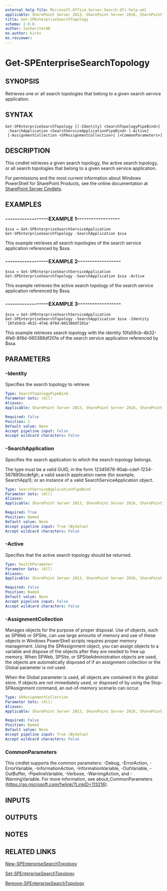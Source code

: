 ```yaml
---
external help file: Microsoft.Office.Server.Search.dll-help.xml
applicable: SharePoint Server 2013, SharePoint Server 2016, SharePoint Server 2019
title: Get-SPEnterpriseSearchTopology
schema: 2.0.0
author: techwriter40
ms.author: kirks
ms.reviewer:
---
```


# Get-SPEnterpriseSearchTopology

## SYNOPSIS
Retrieves one or all search topologies that belong to a given search service application.

## SYNTAX

```
Get-SPEnterpriseSearchTopology [[-Identity] <SearchTopologyPipeBind>]
 -SearchApplication <SearchServiceApplicationPipeBind> [-Active]
 [-AssignmentCollection <SPAssignmentCollection>] [<CommonParameters>]
```

## DESCRIPTION
This cmdlet retrieves a given search topology, the active search topology, or all search topologies that belong to a given search service application.

For permissions and the most current information about Windows PowerShell for SharePoint Products, see the online documentation at [SharePoint Server Cmdlets](https://docs.microsoft.com/powershell/sharepoint/sharepoint-server/sharepoint-server-cmdlets).

## EXAMPLES

### ------------------EXAMPLE 1------------------ 
```
$ssa = Get-SPEnterpriseSearchServiceApplication
Get-SPEnterpriseSearchTopology -SearchApplication $ssa
```

This example retrieves all search topologies of the search service application referenced by $ssa.

### ------------------EXAMPLE 2------------------ 
```
$ssa = Get-SPEnterpriseSearchServiceApplication
Get-SPEnterpriseSearchTopology -SearchApplication $ssa -Active
```

This example retrieves the active search topology of the search service application referenced by $ssa.

### ------------------EXAMPLE 3------------------ 
```
$ssa = Get-SPEnterpriseSearchServiceApplication
Get-SPEnterpriseSearchTopology -SearchApplication $ssa -Identity '10fa59cb-4b32-4fe6-8f8d-065388df201e'
```

This example retrieves search topology with the identity 10fa59cb-4b32-4fe6-8f8d-065388df201e of the search service application referenced by $ssa.

## PARAMETERS

### -Identity
Specifies the search topology to retrieve.

```yaml
Type: SearchTopologyPipeBind
Parameter Sets: (All)
Aliases: 
Applicable: SharePoint Server 2013, SharePoint Server 2016, SharePoint Server 2019

Required: False
Position: 1
Default value: None
Accept pipeline input: False
Accept wildcard characters: False
```

### -SearchApplication
Specifies the search application to which the search topology belongs.

The type must be a valid GUID, in the form 12345678-90ab-cdef-1234-567890bcdefgh; a valid search application name (for example, SearchApp1); or an instance of a valid SearchServiceApplication object.

```yaml
Type: SearchServiceApplicationPipeBind
Parameter Sets: (All)
Aliases: 
Applicable: SharePoint Server 2013, SharePoint Server 2016, SharePoint Server 2019

Required: True
Position: Named
Default value: None
Accept pipeline input: True (ByValue)
Accept wildcard characters: False
```

### -Active
Specifies that the active search topology should be returned.

```yaml
Type: SwitchParameter
Parameter Sets: (All)
Aliases: 
Applicable: SharePoint Server 2013, SharePoint Server 2016, SharePoint Server 2019

Required: False
Position: Named
Default value: None
Accept pipeline input: False
Accept wildcard characters: False
```

### -AssignmentCollection
Manages objects for the purpose of proper disposal. Use of objects, such as SPWeb or SPSite, can use large amounts of memory and use of these objects in Windows PowerShell scripts requires proper memory management. Using the SPAssignment object, you can assign objects to a variable and dispose of the objects after they are needed to free up memory. When SPWeb, SPSite, or SPSiteAdministration objects are used, the objects are automatically disposed of if an assignment collection or the Global parameter is not used.

When the Global parameter is used, all objects are contained in the global store. If objects are not immediately used, or disposed of by using the Stop-SPAssignment command, an out-of-memory scenario can occur.
```yaml
Type: SPAssignmentCollection
Parameter Sets: (All)
Aliases: 
Applicable: SharePoint Server 2013, SharePoint Server 2016, SharePoint Server 2019

Required: False
Position: Named
Default value: None
Accept pipeline input: True (ByValue)
Accept wildcard characters: False
```

### CommonParameters
This cmdlet supports the common parameters: -Debug, -ErrorAction, -ErrorVariable, -InformationAction, -InformationVariable, -OutVariable, -OutBuffer, -PipelineVariable, -Verbose, -WarningAction, and -WarningVariable. For more information, see about_CommonParameters (https://go.microsoft.com/fwlink/?LinkID=113216).

## INPUTS

## OUTPUTS

## NOTES

## RELATED LINKS

[New-SPEnterpriseSearchTopology](New-SPEnterpriseSearchTopology.md)

[Set-SPEnterpriseSearchTopology](Set-SPEnterpriseSearchTopology.md)

[Remove-SPEnterpriseSearchTopology](Remove-SPEnterpriseSearchTopology.md)

